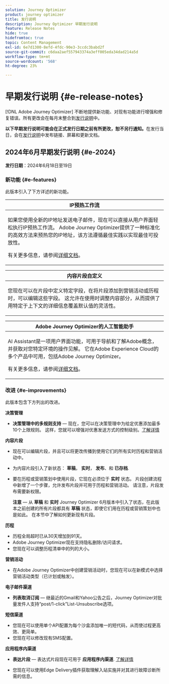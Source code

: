 ```yaml
---
solution: Journey Optimizer
product: journey optimizer
title: 发行说明
description: Journey Optimizer 早期发行说明
feature: Release Notes
hide: true
hidefromtoc: true
topic: Content Management
exl-id: 6e7d1300-8efd-4fdc-90e3-3ccdc3babd2f
source-git-commit: c6daa2aef557943374a3eff005eda34dad214a5d
workflow-type: tm+mt
source-wordcount: '568'
ht-degree: 23%

---
```


# 早期发行说明 {#e-release-notes}

[!DNL Adobe Journey Optimizer] 不断地提供新功能、对现有功能进行增强和修复错误。所有更改会在每月末整合到[发行说明](release-notes.md)中。

**以下早期发行说明可能会在正式发行日期之前有所更改，恕不另行通知。**&#x200B;在发行当日，会在[发行说明](release-notes.md)中发布链接、屏幕和更新文档。

## 2024年6月早期发行说明 {#e-2024}

**发行日期**：2024年6月18日至19日

### 新功能 {#e-features}

此版本引入了下方详述的新功能。

<table>
<thead>
<tr>
<th><strong>IP预热工作流</strong><br/></th>
</tr>
</thead>
<tbody>
<tr>
<td>
<p>如果您使用全新的IP地址发送电子邮件，现在可以直接从用户界面轻松执行IP预热工作流。 Adobe Journey Optimizer提供了一种标准化的高效方法来预热您的IP地址，该方法遵循最佳实践以实现最佳可投放性。</p>
<p>有关更多信息，请参阅<a href="../configuration/ip-warmup-gs.md">详细文档</a>。</p>
</td>
</tr>
</tbody>
</table>


<table>
<thead>
<tr>
<th><strong>内容片段自定义</strong><br/></th>
</tr>
</thead>
<tbody>
<tr>
<td>
<p>您现在可以在片段中定义特定字段，在将片段添加到营销活动或历程时，可以编辑这些字段。 这允许在使用时调整内容部分，从而提供了用特定于上下文的详细信息覆盖默认值的灵活性。</p>
<!--p>For more information, refer to the <a href="../configuration/ip-warmup-gs.md">detailed documentation</a>.</p-->
</td>
</tr>
</tbody>
</table>


<table>
<thead>
<tr>
<th><strong>Adobe Journey Optimizer的人工智能助手</strong><br/></th>
</tr>
</thead>
<tbody>
<tr>
<td>
<p>AI Assistant是一项用户界面功能，可用于导航和了解Adobe概念，并获取对您特定环境的操作见解。 它在Adobe Experience Cloud的多个产品中可用，包括Adobe Journey Optimizer。</p>
<p>有关更多信息，请参阅<a href="../start/ai-assistant.md">详细文档</a>。</p>
</td>
</tr>
</tbody>
</table>


<!--table>
<thead>
<tr>
<th><strong>Reporting with Customer Journey Analytics (Beta)</strong><br/></th>
</tr>
</thead>
<tbody>
<tr>
<td>
<p>Journey Optimizer reporting is now fully integrated with Customer Journey Analytics capabilities, standardizing reporting across both platforms and improving data consistency and reliability. This seamless integration between Journey Optimizer and Customer Journey Analytics provides a clearer view of performance metrics, enabling users to make more informed decisions.</p>
</td>
</tr>
</tbody>
</table-->


<!--table>
<thead>
<tr>
<th><strong>Multilingual messages in journeys and campaigns  (Limited Availability)</strong><br/></th>
</tr>
</thead>
<tbody>
<tr>
<td>
<p>You can now effortlessly create content in multiple languages within a single campaign or journey. With this feature, you can switch between languages when editing your campaign or your journey, streamlining the entire editing process and improving your capability to efficiently manage multilingual content.</p>
</td>
</tr>
</tbody>
</table-->


<!--table>
<thead>
<tr>
<th><strong>Experimentation in journeys (Limited Availability)</strong><br/></th>
</tr>
</thead>
<tbody>
<tr>
<td>
<p>Already available in campaigns, Adobe Journey Optimizer now supports experiments in journeys. Experiments are randomized trials, which in the context of online testing, means that you expose some randomly selected users to a given variation of a message, and another randomly selected set of users to some other variation or treatment. After exposure, you can then measure the outcome metrics you are interested in, such as opens of emails, subscriptions, or purchases.</p>
</td>
</tr>
</tbody>
</table-->



<!--table>
<thead>
<tr>
<th><strong>Extended personalization data - Beta</strong><br/></th>
</tr>
</thead>
<tbody>
<tr>
<td>
<p>You can now lookup and fetch data values within Adobe Experience Platform datasets, and use these values to build conditions in Adobe Journey Optimizer. You can leverage data from a lookup dataset when a relationship has been defined using an attribute inside of an array of objects. You can specify non-profile enabled datasets for lookup. Once enabled, you can use a profile attribute as a join key to the specified dataset to retrive further data for personalization.</p>
<p>This capability is currently available as a public beta.</p>
</td>
</tr>
</tbody>
</table-->

### 改进 {#e-improvements}

此版本包含下方列出的改进。


**决策管理**

* **决策管理中的多规则支持**  — 现在，您可以在决策管理中为给定优惠添加最多10个上限规则。 这样，您就可以增强对优惠发送方式的控制级别。[了解详情](../offers/offer-library/add-constraints.md#capping)

<!--* **Audits** - The **Change log** tab allowing you to see all the changes that have been made to an offer or a decision has been removed. Changes related to offers and decisions can now be seen in the **Audits** menu. -->

**内容片段**

* 现在可以编辑片段，并且可以将更改传播到使用它们的所有实时历程和营销活动中。
* 为内容片段引入了新状态： **草稿**， **实时**， **发布**、和 **已存档**.
* 要在历程或营销策划中使用片段，它现在必须位于 **实时** 状态。 片段创建流程中新增了一个步骤，允许发布片段并可用于历程和营销活动。 请注意，片段发布需要新权限。

  **注意**  — 从 **草稿** 和 **实时** Journey Optimizer 6月版本中引入了状态，在此版本之前创建的所有片段都具有 **草稿** 状态，即使它们用在历程或营销策划中也是如此。 在本节中了解如何更新现有片段。

**历程**

* 历程全局超时已从30天增加到91天。
* Adobe Journey Optimizer现在支持隐私删除/访问请求。
* 您现在可以调整历程清单中的列的大小。


**营销活动**

* 在Adobe Journey Optimizer中创建营销活动时，您现在可以在新模式中选择营销活动类型（已计划或触发）。

**电子邮件渠道**

* **列表取消订阅**  — 继最近的Gmail和Yahoo公告之后，Journey Optimizer对批量发件人支持“post/1-click”List-Unsubscribe选项。 <!--Refer to the following pages: [Email opt-out management](../email/email-opt-out.md#unsubscribe-header) and [Configure email settings](../email/email-settings.md#list-unsubscribe)-->


**短信渠道**

* 您现在可以使用单个API配置为每个沙盒添加唯一的短代码，从而使过程更高效、更简单。
* 您现在可以修改现有SMS配置。

**应用程序内渠道**

* **表达片段**  — 表达式片段现在可用于 **应用程序内渠道**. [了解详情](../personalization/use-expression-fragments.md)


* 您现在可以使用Edge Delivery插件获取理解入站实施并对其进行故障诊断所需的信息。


